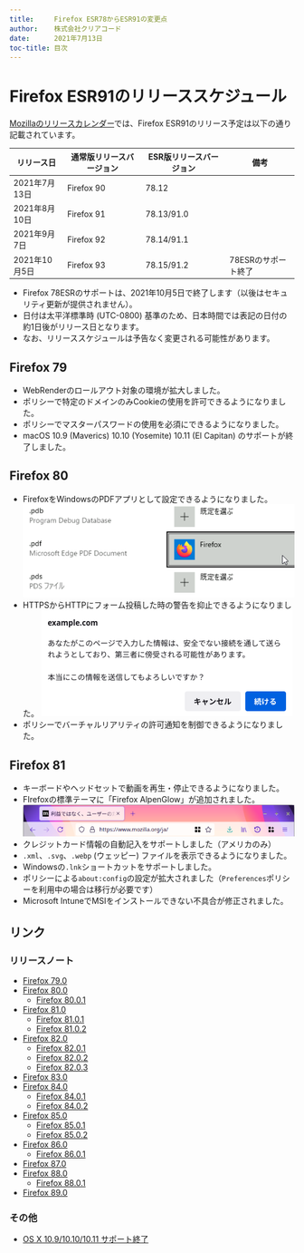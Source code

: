 ```yaml
---
title:     Firefox ESR78からESR91の変更点
author:    株式会社クリアコード
date:      2021年7月13日
toc-title: 目次
---
```


# Firefox ESR91のリリーススケジュール

[Mozillaのリリースカレンダー](https://wiki.mozilla.org/RapidRelease/Calendar)では、Firefox ESR91のリリース予定は以下の通り記載されています。

|リリース日     |通常版リリースバージョン|ESR版リリースバージョン|備考               |
|---------------|------------------------|-----------------------|-------------------|
| 2021年7月13日 | Firefox 90             | 78.12                 |                   |
| 2021年8月10日 | Firefox 91             | 78.13/91.0            |                   |
| 2021年9月7日  | Firefox 92             | 78.14/91.1            |                   |
| 2021年10月5日 | Firefox 93             | 78.15/91.2            |78ESRのサポート終了|

* Firefox 78ESRのサポートは、2021年10月5日で終了します（以後はセキュリティ更新が提供されません）。
* 日付は太平洋標準時 (UTC-0800) 基準のため、日本時間では表記の日付の約1日後がリリース日となります。
* なお、リリーススケジュールは予告なく変更される可能性があります。

## Firefox 79

* WebRenderのロールアウト対象の環境が拡大しました。
* ポリシーで特定のドメインのみCookieの使用を許可できるようになりました。
* ポリシーでマスターパスワードの使用を必須にできるようになりました。
* macOS 10.9 (Maverics) 10.10 (Yosemite) 10.11 (El Capitan) のサポートが終了しました。

## Firefox 80

* FirefoxをWindowsのPDFアプリとして設定できるようになりました。
  ![](esr91/default-app-pdf.png)
* HTTPSからHTTPにフォーム投稿した時の警告を抑止できるようになりました。
  ![](esr91/insecure-form.png)
* ポリシーでバーチャルリアリティの許可通知を制御できるようになりました。

## Firefox 81

* キーボードやヘッドセットで動画を再生・停止できるようになりました。
* FIrefoxの標準テーマに「Firefox AlpenGlow」が追加されました。
  ![](esr91/alpenglow.png)
* クレジットカード情報の自動記入をサポートしました（アメリカのみ）
* `.xml`、`.svg`、`.webp` (ウェッピー) ファイルを表示できるようになりました。
* Windowsの`.lnk`ショートカットをサポートしました。
* ポリシーによる`about:config`の設定が拡大されました（`Preferences`ポリシーを利用中の場合は移行が必要です）
* Microsoft IntuneでMSIをインストールできない不具合が修正されました。

## リンク

### リリースノート

* [Firefox 79.0](https://www.mozilla.org/en-US/firefox/79.0/releasenotes/)
* [Firefox 80.0](https://www.mozilla.org/en-US/firefox/80.0/releasenotes/)
  * [Firefox 80.0.1](https://www.mozilla.org/en-US/firefox/80.0.1/releasenotes/)
* [Firefox 81.0](https://www.mozilla.org/en-US/firefox/81.0/releasenotes/)
  * [Firefox 81.0.1](https://www.mozilla.org/en-US/firefox/81.0.1/releasenotes/)
  * [Firefox 81.0.2](https://www.mozilla.org/en-US/firefox/81.0.2/releasenotes/)
* [Firefox 82.0](https://www.mozilla.org/en-US/firefox/82.0/releasenotes/)
  * [Firefox 82.0.1](https://www.mozilla.org/en-US/firefox/82.0.1/releasenotes/)
  * [Firefox 82.0.2](https://www.mozilla.org/en-US/firefox/82.0.2/releasenotes/)
  * [Firefox 82.0.3](https://www.mozilla.org/en-US/firefox/82.0.3/releasenotes/)
* [Firefox 83.0](https://www.mozilla.org/en-US/firefox/83.0/releasenotes/)
* [Firefox 84.0](https://www.mozilla.org/en-US/firefox/84.0/releasenotes/)
  * [Firefox 84.0.1](https://www.mozilla.org/en-US/firefox/84.0.1/releasenotes/)
  * [Firefox 84.0.2](https://www.mozilla.org/en-US/firefox/84.0.2/releasenotes/)
* [Firefox 85.0](https://www.mozilla.org/en-US/firefox/85.0/releasenotes/)
  * [Firefox 85.0.1](https://www.mozilla.org/en-US/firefox/85.0.1/releasenotes/)
  * [Firefox 85.0.2](https://www.mozilla.org/en-US/firefox/85.0.2/releasenotes/)
* [Firefox 86.0](https://www.mozilla.org/en-US/firefox/86.0/releasenotes/)
  * [Firefox 86.0.1](https://www.mozilla.org/en-US/firefox/86.0.1/releasenotes/)
* [Firefox 87.0](https://www.mozilla.org/en-US/firefox/87.0/releasenotes/)
* [Firefox 88.0](https://www.mozilla.org/en-US/firefox/88.0/releasenotes/)
  * [Firefox 88.0.1](https://www.mozilla.org/en-US/firefox/88.0.1/releasenotes/)
* [Firefox 89.0](https://www.mozilla.org/en-US/firefox/89.0/releasenotes/)

### その他

* [OS X 10.9/10.10/10.11 サポート終了](https://support.mozilla.org/en-US/kb/firefox-mac-osx-users-esr)
